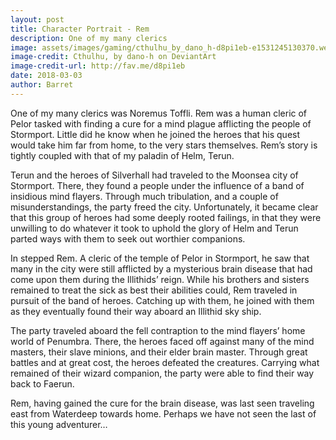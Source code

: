 ```yaml
---
layout: post
title: Character Portrait - Rem
description: One of my many clerics
image: assets/images/gaming/cthulhu_by_dano_h-d8pi1eb-e1531245130370.webp
image-credit: Cthulhu, by dano-h on DeviantArt
image-credit-url: http://fav.me/d8pi1eb
date: 2018-03-03
author: Barret
---
```


One of my many clerics was Noremus Toffli. Rem was a human cleric of Pelor tasked with finding a cure for a mind plague afflicting the people of Stormport. Little did he know when he joined the heroes that his quest would take him far from home, to the very stars themselves. Rem’s story is tightly coupled with that of my paladin of Helm, Terun.

Terun and the heroes of Silverhall had traveled to the Moonsea city of Stormport. There, they found a people under the influence of a band of insidious mind flayers. Through much tribulation, and a couple of misunderstandings, the party freed the city. Unfortunately, it became clear that this group of heroes had some deeply rooted failings, in that they were unwilling to do whatever it took to uphold the glory of Helm and Terun parted ways with them to seek out worthier companions.

In stepped Rem. A cleric of the temple of Pelor in Stormport, he saw that many in the city were still afflicted by a mysterious brain disease that had come upon them during the  Illithids’ reign. While his brothers and sisters remained to treat the sick as best their abilities could, Rem traveled in pursuit of the band of heroes. Catching up with them, he joined with them as they eventually found their way aboard an Illithid sky ship.

The party traveled aboard the fell contraption to the mind flayers’ home world of Penumbra. There, the heroes faced off against many of the mind masters, their slave minions, and their elder brain master. Through great battles and at great cost, the heroes defeated the creatures. Carrying what remained of their wizard companion, the party were able to find their way back to Faerun.

Rem, having gained the cure for the brain disease, was last seen traveling east from Waterdeep towards home. Perhaps we have not seen the last of this young adventurer…